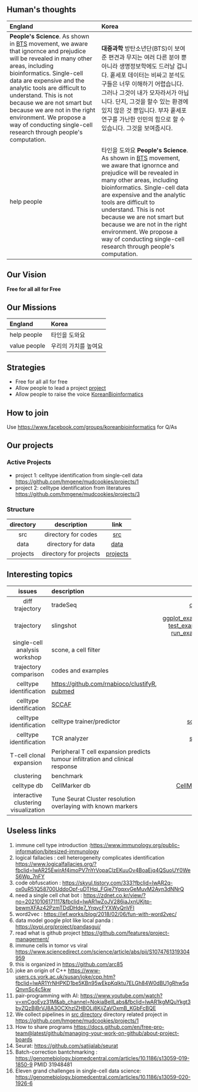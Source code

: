 ## Human's thoughts

| England | Korea |
| :- | :- | 
|**People's Science**. As shown in [BTS](https://youtu.be/Rhj01Lbuw0I) movement, we aware that ignornce and prejudice will be revealed in many other areas, including bioinformatics. Single-cell data are expensive and the analytic tools are difficult to understand. This is not because we are not smart but because we are not in the right environment. We propose a way of conducting single-cell research through people's computation. |  **대중과학** 방탄소년단(BTS)이 보여준 편견과 무지는 여러 다른 분야 뿐 아니라 생명정보학에도 드러날 겁니다. 홑세포 데이터는 비싸고 분석도구들은 너무 이해하기 어렵습니다. 그러나 그것이 내가 모자라서가 아닙니다. 단지, 그것을 할수 있는 환경에 있지 않은 것 뿐입니다. 부자 홑세포 연구를 가난한 인민의 힘으로 할 수 있습니다. 그것을 보여줍시다.|
| help people | 타인을 도와요 **People's Science**. As shown in [BTS](https://youtu.be/Rhj01Lbuw0I) movement, we aware that ignornce and prejudice will be revealed in many other areas, including bioinformatics. Single-cell data are expensive and the analytic tools are difficult to understand. This is not because we are not smart but because we are not in the right environment. We propose a way of conducting single-cell research through people's computation. |  **대중과학** 방탄소년단(BTS)이 보여준 편견과 무지는 여러 다른 분야 뿐 아니라 생명정보학에도 드러날 겁니다. 홑세포 데이터는 비싸고 분석도구들은 너무 이해하기 어렵습니다. 그러나 그것이 내가 모자라서가 아닙니다. 단지, 그것을 할수 있는 환경에 있지 않은 것 뿐입니다. 부자 홑세포 연구를 가난한 인민의 힘으로 할 수 있습니다. 그것을 보여줍시다.|


## Our Vision 
**Free for all all for Free**

## Our Missions  
| England | Korea |
| :- | :- |
| help people | 타인을 도와요 |
| value people | 우리의 가치를 높여요 |


## Strategies
- Free for all all for free
- Allow people to lead a project [project]( https://github.com/hmgene/mudcookies/projects )
- Allow people to raise the voice [KoreanBioinformatics](https://www.facebook.com/groups/koreanbioinformatics)

## How to join
Use https://www.facebook.com/groups/koreanbioinformatics for Q/As

## Our projects
### Active Projects
- project 1: celltype identification from single-cell data https://github.com/hmgene/mudcookies/projects/1
- project 2: celltype identification from literatures https://github.com/hmgene/mudcookies/projects/3

### Structure 
| directory | description | link |
| :-: | :-:  | :-: |
| src | directory for codes | [src](src) |
| data | directory for data | [data](data) |
| projects | directory for projects | [projects](https://github.com/hmgene/mudcookies/projects) |

## Interesting topics
| issues | description   | link |
| :-: | :-  | -: |
| diff trajectory | tradeSeq | [codes](https://statomics.github.io/tradeSeq/articles/tradeSeq.html) |
| trajectory | slingshot | [ggplot_example](https://biocellgen-public.svi.edu.au/mig_2019_scrnaseq-workshop/public/trajectory-inference.html) [test_example](http://www.bioconductor.org/packages/release/bioc/vignettes/slingshot/inst/doc/conditionsVignette.html), [run_example](https://bustools.github.io/BUS_notebooks_R/slingshot.html) |
| single-cell analysis workshop | scone, a cell filter | [link](https://bioconductor.github.io/BiocWorkshops/analysis-of-single-cell-rna-seq-data-dimensionality-reduction-clustering-and-lineage-inference.html#differential-expression-analysis-along-lineages) |
| trajectory comparison | codes and examples | [link](https://biocellgen-public.svi.edu.au/mig_2019_scrnaseq-workshop/public/trajectory-inference.html) |
| celltype identification | https://github.com/rnabioco/clustifyR, [pubmed](https://www.ncbi.nlm.nih.gov/pmc/articles/PMC7383722/) |
| celltype identification | [SCCAF](https://www.nature.com/articles/s41592-020-0825-9) | 
| celltype identification | celltype trainer/predictor| [scPred](https://github.com/powellgenomicslab/scPred/) | 
| celltype identification | TCR analyzer | [scirpy](https://github.com/icbi-lab/scirpy) |
| T-cell clonal expansion | Peripheral T cell expansion predicts tumour infiltration and clinical response | [link](https://www.nature.com/articles/s41586-020-2056-8#author-information) | 
| clustering | benchmark | [link](https://www.nature.com/articles/s41598-020-66848-3) |
| celltype db | CellMarker db | [CellMarker](https://www.ncbi.nlm.nih.gov/pmc/articles/PMC6323899/) |
| interactive clustering visualization | Tune Seurat Cluster resolution overlaying with known markers | [link](https://baderlab.github.io/scClustViz/#example-output) |



## Useless links 
1. immune cell type introduction :https://www.immunology.org/public-information/bitesized-immunology
1. logical fallacies : cell heterogeneity complicates identification https://www.logicalfallacies.org/?fbclid=IwAR25EwirAf4imoPV7nYrVopaClzEKuuOv4BoaEjq4QSuoUY0WeS6Wp_7nFY
1. code obfuscation : https://skyul.tistory.com/333?fbclid=IwAR2q-ox0uR51Q58700UddoOpf-uDTHqi_FGje7YgqxvGeMuvM2Ayn3dNNrQ
1. need a single cell chat bot : https://zdnet.co.kr/view/?no=20210106171117&fbclid=IwAR1wZoJV286iaJxnUKjtp-bewmXFAz42PzmTDdDHde7_YrqycFYXWyQnVFI
1. word2vec : https://jef.works/blog/2018/02/06/fun-with-word2vec/
1. data model google plot like local panda : https://pypi.org/project/pandasgui/
1. read what is github project https://github.com/features/project-management/
1. immune cells in tomor vs viral https://www.sciencedirect.com/science/article/abs/pii/S1074761319304959
1. this is organized in https://github.com/arc85
1. joke an origin of C++ https://www-users.cs.york.ac.uk/susan/joke/cpp.htm?fbclid=IwAR1YrNHPKD1be5KBn95wEkpKqlktu7ELGh84W0dBU1gRhw5qQnvnSc4c5kw
1. pair-programming with AI: https://www.youtube.com/watch?v=xnCgoEyz31M&ab_channel=NokiaBellLabs&fbclid=IwAR1kgMQuYkgt3byZQzBjBrVJ8A3OCXhzIZHBOLj8KijZaVOxmB_KGbFcBQE
1. We collect pipelines in [src directory](./src) directory related project in https://github.com/hmgene/mudcookies/projects/1
1. How to share programs https://docs.github.com/en/free-pro-team@latest/github/managing-your-work-on-github/about-project-boards
1. Seurat: https://github.com/satijalab/seurat
1. Batch-correction bantchmarking : https://genomebiology.biomedcentral.com/articles/10.1186/s13059-019-1850-9 PMID 31948481
1. Eleven grand challenges in single-cell data science: https://genomebiology.biomedcentral.com/articles/10.1186/s13059-020-1926-6
